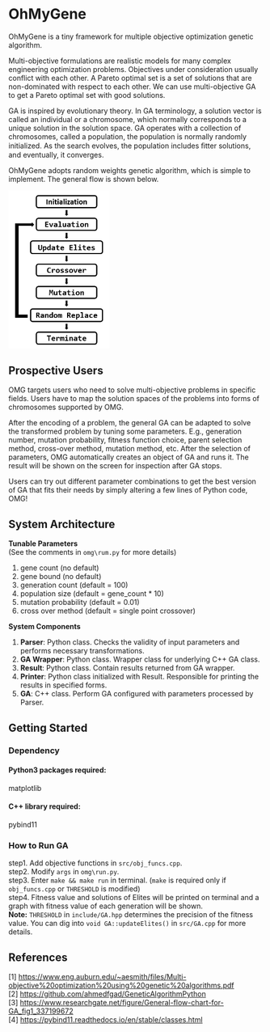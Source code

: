 # OhMyGene

OhMyGene is a tiny framework for multiple objective optimization genetic algorithm.

Multi-objective formulations are realistic models for many complex engineering optimization problems.
Objectives under consideration usually conflict with each other.
A Pareto optimal set is a set of solutions that are non-dominated with respect to each other. We can use multi-objective GA to get a Pareto optimal set with good solutions.

GA is inspired by evolutionary theory. In GA terminology, a solution vector is called an individual or a chromosome, which normally corresponds to a unique solution in the solution space.
GA operates with a collection of chromosomes, called a population, the population is normally randomly initialized.
As the search evolves, the population includes ﬁtter solutions, and eventually, it converges.

OhMyGene adopts random weights genetic algorithm, which is simple to implement. The general flow is shown below.

<img src="./image/general_flow.PNG" width="200">

## Prospective Users
OMG targets users who need to solve multi-objective problems in specific fields. Users have to map the solution spaces of the problems into forms of chromosomes supported by OMG.

After the encoding of a problem, the general GA can be adapted to solve the transformed problem by tuning some parameters. E.g., generation number, mutation probability, fitness function choice, parent selection method, cross-over method, mutation method, etc.
After the selection of parameters, OMG automatically creates an object of GA and runs it. The result will be shown on the screen for inspection after GA stops.

Users can try out different parameter combinations to get the best version of GA that fits their needs by simply altering a few lines of Python code, OMG!

## System Architecture
**Tunable Parameters**  
(See the comments in `omg\rum.py` for more details)
1. gene count (no default)  
2. gene bound (no default)  
3. generation count (default = 100)  
4. population size (default = gene_count * 10)  
5. mutation probability (default = 0.01)  
6. cross over method (default = single point crossover)  

**System Components**
1. **Parser**: Python class. Checks the validity of input parameters and performs necessary transformations.
2. **GA Wrapper**: Python class. Wrapper class for underlying C++ GA class.
3. **Result**: Python class. Contain results returned from GA wrapper.
4. **Printer**: Python class initialized with Result. Responsible for printing the results in specified forms.
5. **GA**: C++ class. Perform GA configured with parameters processed by Parser.

## Getting Started
### Dependency
#### Python3 packages required:
matplotlib
#### C++ library required:
pybind11

### How to Run GA
step1. Add objective functions in `src/obj_funcs.cpp`.  
step2. Modify `args` in `omg\run.py`.  
step3. Enter `make && make run` in terminal. (`make` is required only if `obj_funcs.cpp` or `THRESHOLD` is modified)  
step4. Fitness value and solutions of Elites will be printed on terminal and a graph with fitness value of each generation will be shown.  
**Note:** `THRESHOLD` in `include/GA.hpp` determines the precision of the fitness value. You can dig into `void GA::updateElites()` in `src/GA.cpp` for more details.  

## References
[1] https://www.eng.auburn.edu/~aesmith/files/Multi-objective%20optimization%20using%20genetic%20algorithms.pdf  
[2] https://github.com/ahmedfgad/GeneticAlgorithmPython  
[3] https://www.researchgate.net/figure/General-flow-chart-for-GA_fig1_337199672  
[4] https://pybind11.readthedocs.io/en/stable/classes.html  
